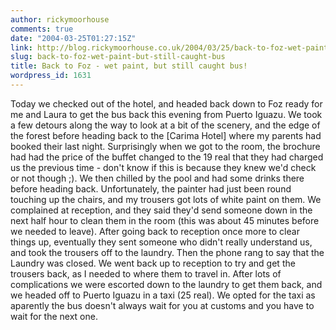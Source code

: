 ```yaml
---
author: rickymoorhouse
comments: true
date: "2004-03-25T01:27:15Z"
link: http://blog.rickymoorhouse.co.uk/2004/03/25/back-to-foz-wet-paint-but-still-caught-bus/
slug: back-to-foz-wet-paint-but-still-caught-bus
title: Back to Foz - wet paint, but still caught bus!
wordpress_id: 1631
---
```


Today we checked out of the hotel, and headed back down to Foz ready for me and Laura to get the bus back this evening from Puerto Iguazu. We took a few detours along the way to look at a bit of the scenery, and the edge of the forest before heading back to the [Carima Hotel] where my parents had booked their last night. Surprisingly when we got to the room, the brochure had had the price of the buffet changed to the 19 real that they had charged us the previous time - don't know if this is because they knew we'd check or not though ;). We then chilled by the pool and had some drinks there before heading back. Unfortunately, the painter had just been round touching up the chairs, and my trousers got lots of white paint on them. We complained at reception, and they said they'd send someone down in the next half hour to clean them in the room (this was about 45 minutes before we needed to leave). After going back to reception once more to clear things up, eventually they sent someone who didn't really understand us, and took the trousers off to the laundry. Then the phone rang to say that the Laundry was closed. We went back up to reception to try and get the trousers back, as I needed to where them to travel in. After lots of complications we were escorted down to the laundry to get them back, and we headed off to Puerto Iguazu in a taxi (25 real). We opted for the taxi as aparently the bus doesn't always wait for you at customs and you have to wait for the next one. 
